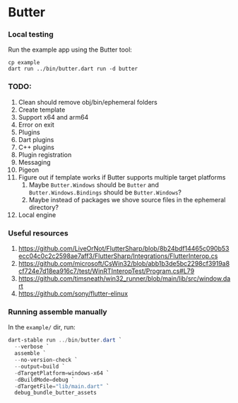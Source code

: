 # Butter

### Local testing

Run the example app using the Butter tool:

```
cp example
dart run ../bin/butter.dart run -d butter
```

### TODO:

1. Clean should remove obj/bin/ephemeral folders
1. Create template
1. Support x64 and arm64
1. Error on exit
1. Plugins
  1. Dart plugins
  1. C++ plugins
  1. Plugin registration
  1. Messaging
  1. Pigeon
1. Figure out if template works if Butter supports multiple target platforms
   1. Maybe `Butter.Windows` should be `Butter` and `Butter.Windows.Bindings` should be `Butter.Windows`?
   1. Maybe instead of packages we shove source files in the ephemeral directory?
1. Local engine

### Useful resources

1. https://github.com/LiveOrNot/FlutterSharp/blob/8b24bdf14465c090b53ecc04c0c2c2598ae7aff3/FlutterSharp/Integrations/FlutterInterop.cs
2. https://github.com/microsoft/CsWin32/blob/abb1b3de5bc2298cf3919a8cf724e7d18ea916c7/test/WinRTInteropTest/Program.cs#L79
3. https://github.com/timsneath/win32_runner/blob/main/lib/src/window.dart
4. https://github.com/sony/flutter-elinux

### Running assemble manually

In the `example/` dir, run:

```ps1
dart-stable run ../bin/butter.dart `
  --verbose `
  assemble `
  --no-version-check `
  --output=build `
  -dTargetPlatform=windows-x64 `
  -dBuildMode=debug `
  -dTargetFile="lib/main.dart" `
  debug_bundle_butter_assets
```

